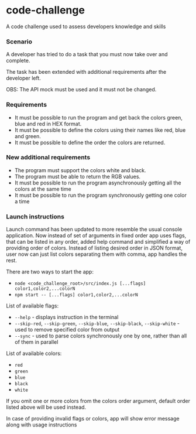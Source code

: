 # code-challenge
A code challenge used to assess developers knowledge and skills

### Scenario
A developer has tried to do a task that you must now take over and complete.

The task has been extended with additional requirements after the developer left.

OBS: The API mock must be used and it must not be changed.

### Requirements
- It must be possible to run the program and get back the colors green, blue and red in HEX format.
- It must be possible to define the colors using their names like red, blue and green.
- It must be possible to define the order the colors are returned.

### New additional requirements
- The program must support the colors white and black.
- The program must be able to return the RGB values.
- It must be possible to run the program asynchronously getting all the colors at the same time
- It must be possible to run the program synchronously getting one color a time

### Launch instructions
Launch command has been updated to more resemble the usual console application. Now instead of set of arguments in fixed order app uses flags, that can be listed in any order, added help command and simplified a way of providing order of colors. Instead of listing desired order in JSON format, user now can just list colors separating them with comma, app handles the rest.

There are two ways to start the app:
- `node <code_challenge_root>/src/index.js [...flags] color1,color2,...colorN`
- `npm start -- [...flags] color1,color2,...colorN`

List of available flags:
- `--help` - displays instruction in the terminal
- `--skip-red`, `--skip-green`, `--skip-blue`, `--skip-black`, `--skip-white` - used to remove specified color from output
- `--sync` - used to parse colors synchronously one by one, rather than all of them in parallel

List of available colors:
- `red`
- `green`
- `blue`
- `black`
- `white`

If you omit one or more colors from the colors order argument, default order listed above will be used instead.

In case of providing invalid flags or colors, app will show error message along with usage instructions